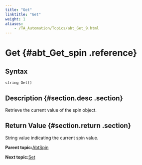 ```yaml
--- 
title: "Get"
linktitle: "Get"
weight: 1
aliases: 
    - /TA_Automation/Topics/abt_Get_9.html
---
```

# Get {#abt_Get_spin .reference}

## Syntax

`string Get()`

## Description {#section.desc .section}

Retrieve the current value of the spin object.

## Return Value {#section.return .section}

String value indicating the current spin value.

**Parent topic:**[AbtSpin](../../TA_Automation/Topics/abt_Spin.html)

**Next topic:**[Set](../../TA_Automation/Topics/abt_Set_9.html)

